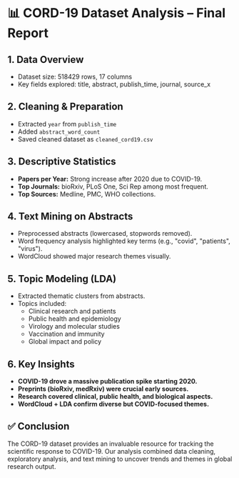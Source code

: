 
# 📊 CORD-19 Dataset Analysis – Final Report

## 1. Data Overview
- Dataset size: 518429 rows, 17 columns
- Key fields explored: title, abstract, publish_time, journal, source_x

## 2. Cleaning & Preparation
- Extracted `year` from `publish_time`
- Added `abstract_word_count`
- Saved cleaned dataset as `cleaned_cord19.csv`

## 3. Descriptive Statistics
- **Papers per Year:** Strong increase after 2020 due to COVID-19.
- **Top Journals:** bioRxiv, PLoS One, Sci Rep among most frequent.
- **Top Sources:** Medline, PMC, WHO collections.

## 4. Text Mining on Abstracts
- Preprocessed abstracts (lowercased, stopwords removed).
- Word frequency analysis highlighted key terms (e.g., "covid", "patients", "virus").
- WordCloud showed major research themes visually.

## 5. Topic Modeling (LDA)
- Extracted thematic clusters from abstracts.
- Topics included:
  - Clinical research and patients
  - Public health and epidemiology
  - Virology and molecular studies
  - Vaccination and immunity
  - Global impact and policy

## 6. Key Insights
- **COVID-19 drove a massive publication spike starting 2020.**
- **Preprints (bioRxiv, medRxiv) were crucial early sources.**
- **Research covered clinical, public health, and biological aspects.**
- **WordCloud + LDA confirm diverse but COVID-focused themes.**

## ✅ Conclusion
The CORD-19 dataset provides an invaluable resource for tracking
the scientific response to COVID-19. Our analysis combined data
cleaning, exploratory analysis, and text mining to uncover trends
and themes in global research output.
